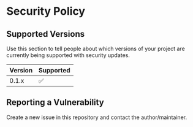 # Security Policy

## Supported Versions

Use this section to tell people about which versions of your project are
currently being supported with security updates.

| Version | Supported          |
| ------- | ------------------ |
| 0.1.x   | :white_check_mark: |

## Reporting a Vulnerability

Create a new issue in this repository and contact the author/maintainer.
